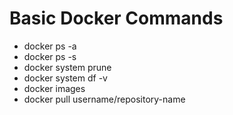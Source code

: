 # Basic Docker Commands

* docker ps -a
* docker ps -s
* docker system prune
* docker system df -v
* docker images
* docker pull username/repository-name
